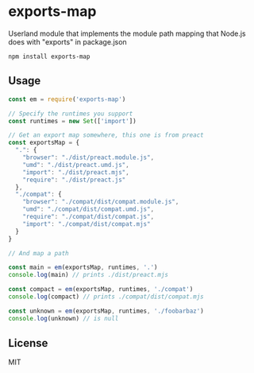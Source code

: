 # exports-map

Userland module that implements the module path mapping that Node.js does with "exports" in package.json

```
npm install exports-map
```

## Usage

``` js
const em = require('exports-map')

// Specify the runtimes you support
const runtimes = new Set(['import'])

// Get an export map somewhere, this one is from preact
const exportsMap = {
  ".": {
    "browser": "./dist/preact.module.js",
    "umd": "./dist/preact.umd.js",
    "import": "./dist/preact.mjs",
    "require": "./dist/preact.js"
  },
  "./compat": {
    "browser": "./compat/dist/compat.module.js",
    "umd": "./compat/dist/compat.umd.js",
    "require": "./compat/dist/compat.js",
    "import": "./compat/dist/compat.mjs"
  }
}

// And map a path

const main = em(exportsMap, runtimes, '.')
console.log(main) // prints ./dist/preact.mjs

const compact = em(exportsMap, runtimes, './compat')
console.log(compact) // prints ./compat/dist/compat.mjs

const unknown = em(exportsMap, runtimes, './foobarbaz')
console.log(unknown) // is null
```

## License

MIT
